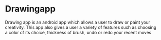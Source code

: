 # Drawingapp
 Drawing app is an android app which allows a user to draw or paint your creativity. This app also gives a user a variety of features such as choosing a color of its choice, thickness of brush, undo or redo your recent moves
